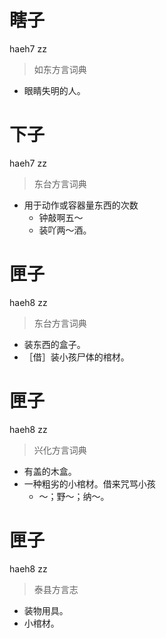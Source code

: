 # 瞎子
haeh7 zz
> 如东方言词典
- 眼睛失明的人。

# 下子
haeh7 zz
> 东台方言词典
- 用于动作或容器量东西的次数
  - 钟敲啊五～
  - 装吖两～酒。

# 匣子
haeh8 zz
> 东台方言词典
- 装东西的盒子。
- ［借］装小孩尸体的棺材。

# 匣子
haeh8 zz
> 兴化方言词典
- 有盖的木盒。
- 一种粗劣的小棺材。借来咒骂小孩
  - ～；野～；纳～。

# 匣子
haeh8 zz
> 泰县方言志
- 装物用具。
- 小棺材。

